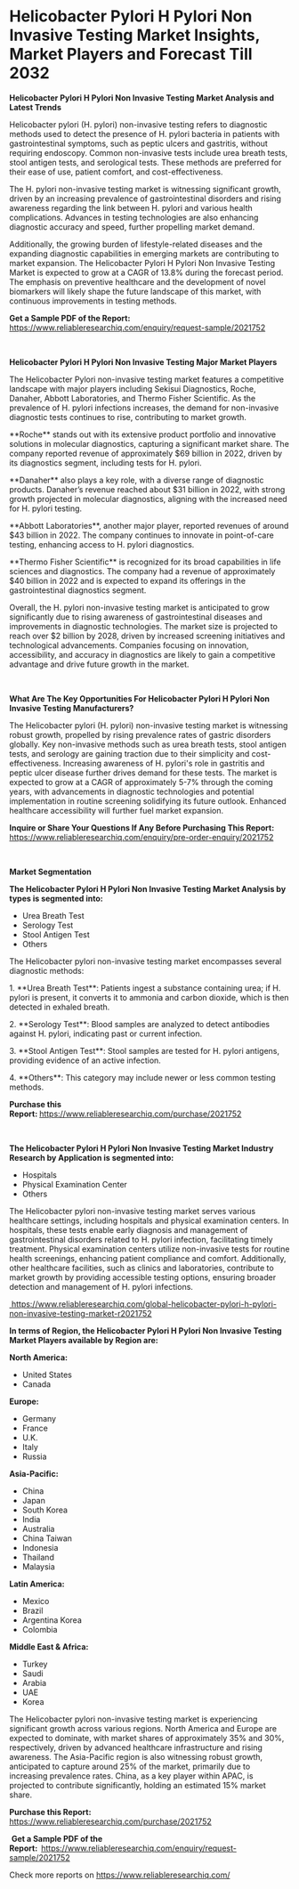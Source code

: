 <p><h1>Helicobacter Pylori H Pylori Non Invasive Testing Market Insights, Market Players and Forecast Till 2032</h1></p><p><strong>Helicobacter Pylori H Pylori Non Invasive Testing Market Analysis and Latest Trends</strong></p>
<p><p>Helicobacter pylori (H. pylori) non-invasive testing refers to diagnostic methods used to detect the presence of H. pylori bacteria in patients with gastrointestinal symptoms, such as peptic ulcers and gastritis, without requiring endoscopy. Common non-invasive tests include urea breath tests, stool antigen tests, and serological tests. These methods are preferred for their ease of use, patient comfort, and cost-effectiveness.</p><p>The H. pylori non-invasive testing market is witnessing significant growth, driven by an increasing prevalence of gastrointestinal disorders and rising awareness regarding the link between H. pylori and various health complications. Advances in testing technologies are also enhancing diagnostic accuracy and speed, further propelling market demand. </p><p>Additionally, the growing burden of lifestyle-related diseases and the expanding diagnostic capabilities in emerging markets are contributing to market expansion. The Helicobacter Pylori H Pylori Non Invasive Testing Market is expected to grow at a CAGR of 13.8% during the forecast period. The emphasis on preventive healthcare and the development of novel biomarkers will likely shape the future landscape of this market, with continuous improvements in testing methods.</p></p>
<p><strong>Get a Sample PDF of the Report:&nbsp;</strong> <a href="https://www.reliableresearchiq.com/enquiry/request-sample/2021752?utm_campaign=3453&utm_medium=2&utm_source=Github&utm_content=ia&utm_term=29032025&utm_id=helicobacter-pylori-h-pylori-non-invasive-testing">https://www.reliableresearchiq.com/enquiry/request-sample/2021752</a></p>
<p>&nbsp;</p>
<p><strong>Helicobacter Pylori H Pylori Non Invasive Testing Major Market Players</strong></p>
<p><p>The Helicobacter Pylori non-invasive testing market features a competitive landscape with major players including Sekisui Diagnostics, Roche, Danaher, Abbott Laboratories, and Thermo Fisher Scientific. As the prevalence of H. pylori infections increases, the demand for non-invasive diagnostic tests continues to rise, contributing to market growth.</p><p>**Roche** stands out with its extensive product portfolio and innovative solutions in molecular diagnostics, capturing a significant market share. The company reported revenue of approximately $69 billion in 2022, driven by its diagnostics segment, including tests for H. pylori.</p><p>**Danaher** also plays a key role, with a diverse range of diagnostic products. Danaher’s revenue reached about $31 billion in 2022, with strong growth projected in molecular diagnostics, aligning with the increased need for H. pylori testing.</p><p>**Abbott Laboratories**, another major player, reported revenues of around $43 billion in 2022. The company continues to innovate in point-of-care testing, enhancing access to H. pylori diagnostics.</p><p>**Thermo Fisher Scientific** is recognized for its broad capabilities in life sciences and diagnostics. The company had a revenue of approximately $40 billion in 2022 and is expected to expand its offerings in the gastrointestinal diagnostics segment.</p><p>Overall, the H. pylori non-invasive testing market is anticipated to grow significantly due to rising awareness of gastrointestinal diseases and improvements in diagnostic technologies. The market size is projected to reach over $2 billion by 2028, driven by increased screening initiatives and technological advancements. Companies focusing on innovation, accessibility, and accuracy in diagnostics are likely to gain a competitive advantage and drive future growth in the market.</p></p>
<p>&nbsp;</p>
<p><strong>What Are The Key Opportunities For Helicobacter Pylori H Pylori Non Invasive Testing Manufacturers?</strong></p>
<p><p>The Helicobacter pylori (H. pylori) non-invasive testing market is witnessing robust growth, propelled by rising prevalence rates of gastric disorders globally. Key non-invasive methods such as urea breath tests, stool antigen tests, and serology are gaining traction due to their simplicity and cost-effectiveness. Increasing awareness of H. pylori's role in gastritis and peptic ulcer disease further drives demand for these tests. The market is expected to grow at a CAGR of approximately 5-7% through the coming years, with advancements in diagnostic technologies and potential implementation in routine screening solidifying its future outlook. Enhanced healthcare accessibility will further fuel market expansion.</p></p>
<p><strong>Inquire or Share Your Questions If Any Before Purchasing This Report:</strong> <a href="https://www.reliableresearchiq.com/enquiry/pre-order-enquiry/2021752?utm_campaign=3453&utm_medium=2&utm_source=Github&utm_content=ia&utm_term=29032025&utm_id=helicobacter-pylori-h-pylori-non-invasive-testing">https://www.reliableresearchiq.com/enquiry/pre-order-enquiry/2021752</a></p>
<p>&nbsp;</p>
<p><strong>Market Segmentation</strong></p>
<p><strong>The Helicobacter Pylori H Pylori Non Invasive Testing Market Analysis by types is segmented into:</strong></p>
<p><ul><li>Urea Breath Test</li><li>Serology Test</li><li>Stool Antigen Test</li><li>Others</li></ul></p>
<p><p>The Helicobacter pylori non-invasive testing market encompasses several diagnostic methods: </p><p>1. **Urea Breath Test**: Patients ingest a substance containing urea; if H. pylori is present, it converts it to ammonia and carbon dioxide, which is then detected in exhaled breath. </p><p>2. **Serology Test**: Blood samples are analyzed to detect antibodies against H. pylori, indicating past or current infection.</p><p>3. **Stool Antigen Test**: Stool samples are tested for H. pylori antigens, providing evidence of an active infection.</p><p>4. **Others**: This category may include newer or less common testing methods.</p></p>
<p><strong>Purchase this Report:&nbsp;</strong><a href="https://www.reliableresearchiq.com/purchase/2021752?utm_campaign=3453&utm_medium=2&utm_source=Github&utm_content=ia&utm_term=29032025&utm_id=helicobacter-pylori-h-pylori-non-invasive-testing">https://www.reliableresearchiq.com/purchase/2021752</a></p>
<p>&nbsp;</p>
<p><strong>The Helicobacter Pylori H Pylori Non Invasive Testing Market Industry Research by Application is segmented into:</strong></p>
<p><ul><li>Hospitals</li><li>Physical Examination Center</li><li>Others</li></ul></p>
<p><p>The Helicobacter pylori non-invasive testing market serves various healthcare settings, including hospitals and physical examination centers. In hospitals, these tests enable early diagnosis and management of gastrointestinal disorders related to H. pylori infection, facilitating timely treatment. Physical examination centers utilize non-invasive tests for routine health screenings, enhancing patient compliance and comfort. Additionally, other healthcare facilities, such as clinics and laboratories, contribute to market growth by providing accessible testing options, ensuring broader detection and management of H. pylori infections.</p></p>
<p><a href="https://www.reliableresearchiq.com/global-helicobacter-pylori-h-pylori-non-invasive-testing-market-r2021752?utm_campaign=3453&utm_medium=2&utm_source=Github&utm_content=ia&utm_term=29032025&utm_id=helicobacter-pylori-h-pylori-non-invasive-testing">&nbsp;https://www.reliableresearchiq.com/global-helicobacter-pylori-h-pylori-non-invasive-testing-market-r2021752</a></p>
<p><strong>In terms of Region, the Helicobacter Pylori H Pylori Non Invasive Testing Market Players available by Region are:</strong></p>
<p>
    <p> <strong> North America: </strong>
        <ul>
            <li>United States</li>
            <li>Canada</li>
        </ul>
        </p> 
    <p> <strong> Europe: </strong>
        <ul>
            <li>Germany</li>
            <li>France</li>
            <li>U.K.</li>
            <li>Italy</li>
            <li>Russia</li>
        </ul>
        </p> 
    <p> <strong> Asia-Pacific: </strong>
        <ul>
            <li>China</li>
            <li>Japan</li>
            <li>South Korea</li>
            <li>India</li>
            <li>Australia</li>
            <li>China Taiwan</li>
            <li>Indonesia</li>
            <li>Thailand</li>
            <li>Malaysia</li>
        </ul>
        </p> 
    <p> <strong> Latin America: </strong>
        <ul>
            <li>Mexico</li>
            <li>Brazil</li>
            <li>Argentina Korea</li>
            <li>Colombia</li>
        </ul>
        </p> 
    <p> <strong> Middle East & Africa: </strong>
        <ul>
            <li>Turkey</li>
            <li>Saudi</li>
            <li>Arabia</li>
            <li>UAE</li>
            <li>Korea</li>
        </ul>
    </p>
    </p>
<p><p>The Helicobacter pylori non-invasive testing market is experiencing significant growth across various regions. North America and Europe are expected to dominate, with market shares of approximately 35% and 30%, respectively, driven by advanced healthcare infrastructure and rising awareness. The Asia-Pacific region is also witnessing robust growth, anticipated to capture around 25% of the market, primarily due to increasing prevalence rates. China, as a key player within APAC, is projected to contribute significantly, holding an estimated 15% market share.</p></p>
<p><strong>Purchase this Report: </strong><a href="https://www.reliableresearchiq.com/purchase/2021752?utm_campaign=3453&utm_medium=2&utm_source=Github&utm_content=ia&utm_term=29032025&utm_id=helicobacter-pylori-h-pylori-non-invasive-testing">https://www.reliableresearchiq.com/purchase/2021752</a></p>
<p>&nbsp;<strong>Get a Sample PDF of the Report:&nbsp;&nbsp;</strong><a href="https://www.reliableresearchiq.com/enquiry/request-sample/2021752?utm_campaign=3453&utm_medium=2&utm_source=Github&utm_content=ia&utm_term=29032025&utm_id=helicobacter-pylori-h-pylori-non-invasive-testing">https://www.reliableresearchiq.com/enquiry/request-sample/2021752</a></p>
<p><strong></strong></p>
<p>Check more reports on <a href="https://www.reliableresearchiq.com/?utm_campaign=3453&utm_medium=2&utm_source=Github&utm_content=ia&utm_term=29032025&utm_id=helicobacter-pylori-h-pylori-non-invasive-testing">https://www.reliableresearchiq.com/</a></p>